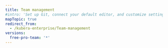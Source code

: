 ```yaml
---
title: Team management 
#intro: 'Set up Git, connect your default editor, and customize settings to align GitHub Desktop with your workflow.'
mapTopic: true
redirect_from:
  - /kubera-enterprise/Team-management
versions:
  free-pro-team: '*'
---
```


